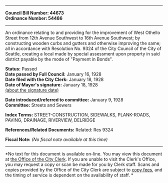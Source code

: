 * * * * *  
  
**Council Bill Number: [](#h0)[](#h2)44673**   
**Ordinance Number: 54486**  
  
* * * * *  
  
An ordinance relating to and providing for the improvement of West Othello Street from 12th Avenue Southwest to 16th Avenue Southwest; by constructing wooden curbs and gutters and otherwise improving the same; all in accordance with Resolution No. 9324 of the City Council of the City of Seattle, creating a local made by special assessment upon property in said district payable by the mode of "Payment in Bonds".  
  
**Status:** Passed   
**Date passed by Full Council:** January 16, 1928   
**Date filed with the City Clerk:** January 18, 1928   
**Date of Mayor's signature:** January 18, 1928   
[(about the signature date)](/~public/approvaldate.htm)   
  
  
**Date introduced/referred to committee:** January 9, 1928   
**Committee:** Streets and Sewers   
  
**Index Terms:** STREET-CONSTRUCTION, SIDEWALKS, PLANK-ROADS, PAVING, DRAINAGE, RIVERVIEW, DELRIDGE  
  
**References/Related Documents:** Related: Res 9324  
  
**Fiscal Note:** *(No fiscal note available at this time)*  
  
* * * * *  
  
*No text for this document is available on-line. You may view this document at [the Office of the City Clerk](http://www.seattle.gov/leg/clerk/contactUs.htm). If you are unable to visit the Clerk's Office, you may request a copy or scan be made for you by Clerk staff. Scans and copies provided by the Office of the City Clerk are subject to [copy fees](http://clerk.seattle.gov/~public/clerkfees.htm), and the timing of service is dependent on the availability of staff. *  
  
  
